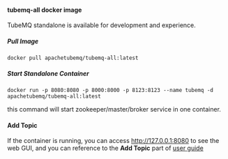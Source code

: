 #### tubemq-all docker image
TubeMQ standalone is available for development and experience.

##### Pull Image
```
docker pull apachetubemq/tubemq-all:latest
```

##### Start Standalone Container
```
docker run -p 8080:8080 -p 8000:8000 -p 8123:8123 --name tubemq -d apachetubemq/tubemq-all:latest
```
this command will start zookeeper/master/broker service in one container.
#### Add Topic
If the container is running, you can access http://127.0.0.1:8080 to see the web GUI, and you can reference to the **Add Topic** part of [user guide](https://tubemq.apache.org/en-us/docs/tubemq_user_guide.html)